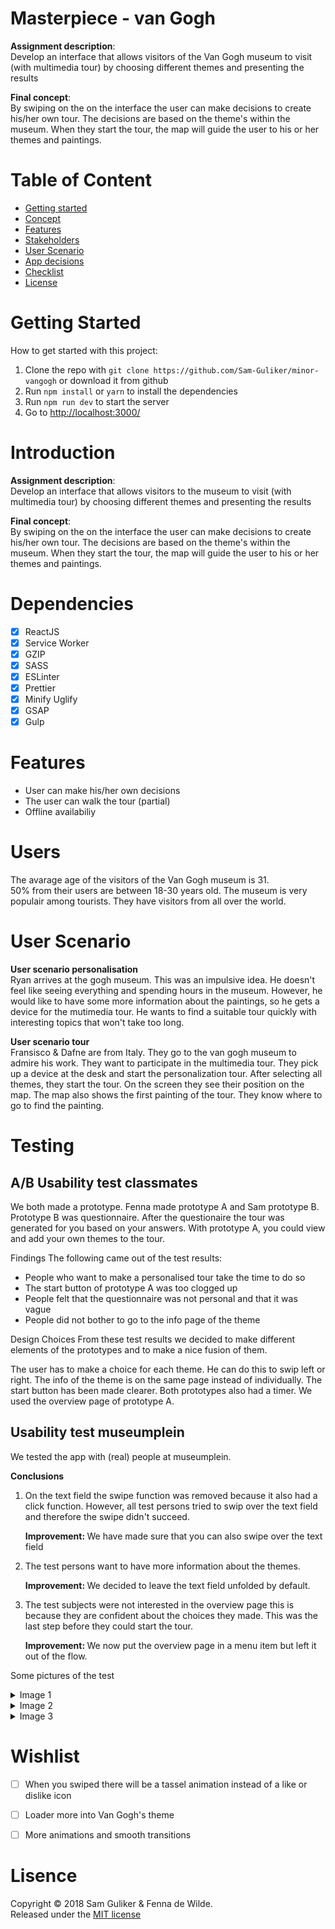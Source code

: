 # Masterpiece - van Gogh
__Assignment description__:  
Develop an interface that allows visitors of the Van Gogh museum to visit (with multimedia tour) by choosing different themes and presenting the results

__Final concept__:  
By swiping on the on the interface the user can make decisions to
create his/her own tour. The decisions are based on the theme's within the museum. When they start the tour, the map will guide the user to his or her themes and paintings. 

# Table of Content
* [Getting started](#getting-started)
* [Concept](#concept)
* [Features](#features)
* [Stakeholders](#stakeholders)
* [User Scenario](#user-scenario)
* [App decisions](app-decisions)
* [Checklist](#checklist)
* [License](#license)

# Getting Started
How to get started with this project:
1.  Clone the repo with `git clone https://github.com/Sam-Guliker/minor-vangogh` or download it from github
2.  Run `npm install` or `yarn` to install the dependencies
3.  Run `npm run dev` to start the server
4.  Go to [http://localhost:3000/](http://localhost:3000/)

# Introduction
__Assignment description__:  
Develop an interface that allows visitors to the museum to visit  (with multimedia tour) by choosing different themes and presenting the results


__Final concept__:  
By swiping on the on the interface the user can make decisions to
create his/her own tour. The decisions are based on the theme's within the museum. When they start the tour, the map will guide the user to his or her themes and paintings. 

# Dependencies
*   [x] ReactJS
*   [x] Service Worker
*   [x] GZIP
*   [x] SASS
*   [x] ESLinter
*   [x] Prettier
*   [x] Minify Uglify
*   [x] GSAP
*   [x] Gulp

# Features
- User can make his/her own decisions
- The user can walk the tour (partial)
- Offline availabiliy

# Users
The avarage age of the visitors of the Van Gogh museum is 31.  
50% from their users are between 18-30 years old. The museum is very populair among tourists. They have visitors from all over the world. 

# User Scenario
<b>User scenario personalisation</b><br>
Ryan arrives at the gogh museum. This was an impulsive idea. He doesn't feel like seeing everything and spending hours in the museum. However, he would like to have some more information about the paintings, so he gets a device for the mutimedia tour. He wants to find a suitable tour quickly with interesting topics that won't take too long.

<b>User scenario tour</b><br>
Fransisco & Dafne are from Italy. They go to the van gogh museum to admire his work. They want to participate in the multimedia tour. They pick up a device at the desk and start the personalization tour. After selecting all themes, they start the tour. On the screen they see their position on the map. The map also shows the first painting of the tour. They know where to go to find the painting.

# Testing

## A/B Usability test classmates
We both made a prototype. Fenna made prototype A and Sam prototype B. Prototype B was questionnaire. After the questionaire the tour was generated for you based on your answers.  With prototype A, you could view and add your own themes to the tour.

Findings
The following came out of the test results: 
- People who want to make a personalised tour take the time to do so
- The start button of prototype A was too clogged up
- People felt that the questionnaire was not personal and that it was vague
- People did not bother to go to the info page of the theme

Design Choices
From these test results we decided to make different elements of the prototypes and to make a nice fusion of them.

The user has to make a choice for each theme. He can do this to swip left or right. The info of the theme is on the same page instead of individually. The start button has been made clearer. Both prototypes also had a timer. We used the overview page of prototype A.

## Usability test museumplein
We tested the app with (real) people at museumplein. 

<b>Conclusions</b>  
1. On the text field the swipe function was removed because it also had a click function. However, all test persons tried to swip over the text field and therefore the swipe didn't succeed. 

    <b>Improvement: </b>We have made sure that you can also swipe over the text field

2. The test persons want to have more information about the themes.

    <b>Improvement: </b>We decided to leave the text field unfolded by default.  

3. The test subjects were not interested in the overview page this is because they are confident about the choices they made. This was the last step before they could start the tour. 

    <b>Improvement: </b>We now put the overview page in a menu item but left it out of the flow.  
 

Some pictures of the test  
<details>
<summary>Image 1</summary>

![Test 1](https://github.com/Sam-Guliker/minor-vangogh/blob/master/src/images/test1.jpeg)

</details>
<details>
<summary>Image 2</summary>

![Test 2](https://github.com/Sam-Guliker/minor-vangogh/blob/master/src/images/test2.jpeg)

</details>
<details>
<summary>Image 3</summary>

![Test 3](https://github.com/Sam-Guliker/minor-vangogh/blob/master/src/images/test3.jpeg)

</details>

# Wishlist
- [ ] When you swiped there will be a tassel animation instead of a like or dislike icon
- [ ] Loader more into Van Gogh's theme
- [ ] More animations and smooth transitions


# Lisence
Copyright © 2018 Sam Guliker & Fenna de Wilde.  
Released under the [MIT license](https://opensource.org/licenses/MIT)
